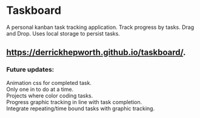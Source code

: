 # Taskboard
A personal kanban task tracking application. Track progress by tasks. Drag and Drop. Uses local storage to persist tasks. 

## https://derrickhepworth.github.io/taskboard/.

### Future updates:
Animation css for completed task.  
Only one in to do at a time.   
Projects where color coding tasks.   
Progress graphic tracking in line with task completion.   
Integrate repeating/time bound tasks with graphic tracking.   

